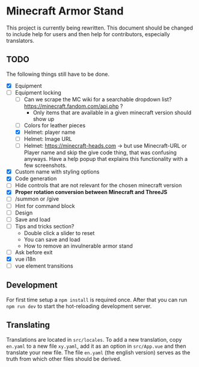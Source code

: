 # Minecraft Armor Stand

This project is currently being rewritten. This document should be changed to include help for users and then help for contributors, especially translators.

## TODO
The following things still have to be done.
- [X] Equipment
- [ ] Equipment locking
  - [ ] Can we scrape the MC wiki for a searchable dropdown list? https://minecraft.fandom.com/api.php ?
    * Only items that are available in a given minecraft version should show up
  - [ ] Colors for leather pieces
  - [X] Helmet: player name
  - [ ] Helmet: Image URL
  - [ ] Helmet: https://minecraft-heads.com -> but use Minecraft-URL or Player name and skip the give code thing, that was confusing anyways. Have a help popup that explains this functionality with a few screenshots.
- [X] Custom name with styling options
- [X] Code generation
- [ ] Hide controls that are not relevant for the chosen minecraft version
- [X] **Proper rotation conversion between Minecraft and ThreeJS**
- [ ] /summon or /give
- [ ] Hint for command block
- [ ] Design
- [ ] Save and load
- [ ] Tips and tricks section?
  - Double click a slider to reset
  - You can save and load
  - How to remove an invulnerable armor stand
- [ ] Ask before exit
- [X] vue i18n
- [ ] vue element transitions

## Development
For first time setup a `npm install` is required once. After that you can run `npm run dev` to start the hot-reloading development server.

## Translating
Translations are located in `src/locales`. To add a new translation, copy `en.yaml` to a new file `xy.yaml`, add it as an option in `src/App.vue` and then translate your new file. The file `en.yaml` (the english version) serves as the truth from which other files should be derived.